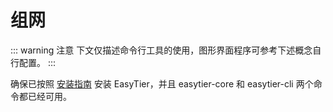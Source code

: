 # 组网

::: warning 注意
下文仅描述命令行工具的使用，图形界面程序可参考下述概念自行配置。
:::

确保已按照 [安装指南](/guide/installation) 安装 EasyTier，并且 easytier-core 和 easytier-cli 两个命令都已经可用。
